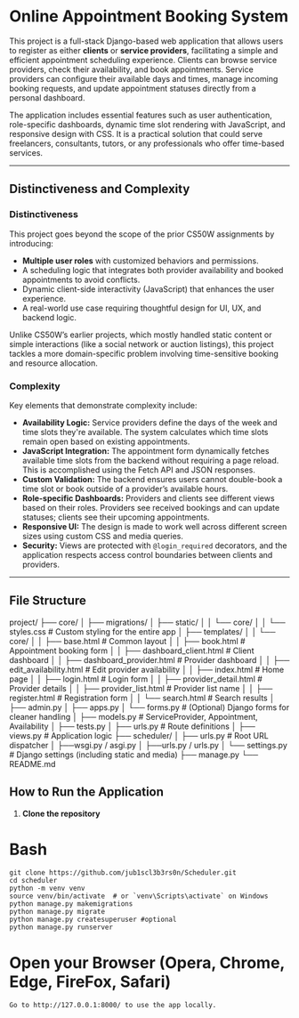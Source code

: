 # Online Appointment Booking System

This project is a full-stack Django-based web application that allows users to register as either **clients** or **service providers**, facilitating a simple and efficient appointment scheduling experience. Clients can browse service providers, check their availability, and book appointments. Service providers can configure their available days and times, manage incoming booking requests, and update appointment statuses directly from a personal dashboard.

The application includes essential features such as user authentication, role-specific dashboards, dynamic time slot rendering with JavaScript, and responsive design with CSS. It is a practical solution that could serve freelancers, consultants, tutors, or any professionals who offer time-based services.

---

## Distinctiveness and Complexity

### Distinctiveness

This project goes beyond the scope of the prior CS50W assignments by introducing:
- **Multiple user roles** with customized behaviors and permissions.
- A scheduling logic that integrates both provider availability and booked appointments to avoid conflicts.
- Dynamic client-side interactivity (JavaScript) that enhances the user experience.
- A real-world use case requiring thoughtful design for UI, UX, and backend logic.

Unlike CS50W’s earlier projects, which mostly handled static content or simple interactions (like a social network or auction listings), this project tackles a more domain-specific problem involving time-sensitive booking and resource allocation.

### Complexity

Key elements that demonstrate complexity include:
- **Availability Logic:** Service providers define the days of the week and time slots they're available. The system calculates which time slots remain open based on existing appointments.
- **JavaScript Integration:** The appointment form dynamically fetches available time slots from the backend without requiring a page reload. This is accomplished using the Fetch API and JSON responses.
- **Custom Validation:** The backend ensures users cannot double-book a time slot or book outside of a provider’s available hours.
- **Role-specific Dashboards:** Providers and clients see different views based on their roles. Providers see received bookings and can update statuses; clients see their upcoming appointments.
- **Responsive UI:** The design is made to work well across different screen sizes using custom CSS and media queries.
- **Security:** Views are protected with `@login_required` decorators, and the application respects access control boundaries between clients and providers.

---

## File Structure

project/
├── core/
│ ├── migrations/
│ ├── static/
│ │ └── core/
│ │   └── styles.css # Custom styling for the entire app
│ ├── templates/
│ │ └── core/
│ │   ├── base.html # Common layout
│ │   ├── book.html # Appointment booking form
│ │   ├── dashboard_client.html # Client dashboard
│ │   ├── dashboard_provider.html # Provider dashboard
│ │   ├── edit_availability.html # Edit provider availability
│ │   ├── index.html # Home page
│ │   ├── login.html # Login form
│ │   ├── provider_detail.html # Provider details
│ │   ├── provider_list.html # Provider list name
│ │   ├── register.html # Registration form
│ │   └── search.html # Search results
│ ├── admin.py
│ ├── apps.py
│ └── forms.py # (Optional) Django forms for cleaner handling
│ ├── models.py # ServiceProvider, Appointment, Availability
│ ├── tests.py
│ ├── urls.py # Route definitions
│ ├── views.py # Application logic
├── scheduler/
│ ├── urls.py # Root URL dispatcher
│ ├──wsgi.py / asgi.py
│ ├──urls.py / urls.py
│ └── settings.py # Django settings (including static and media)
├── manage.py
└── README.md

## How to Run the Application

1. **Clone the repository**
# Bash
    git clone https://github.com/jub1scl3b3rs0n/Scheduler.git
    cd scheduler
    python -m venv venv
    source venv/bin/activate  # or `venv\Scripts\activate` on Windows
    python manage.py makemigrations
    python manage.py migrate
    python manage.py createsuperuser #optional
    python manage.py runserver

# Open your Browser (Opera, Chrome, Edge, FireFox, Safari)
    Go to http://127.0.0.1:8000/ to use the app locally.
